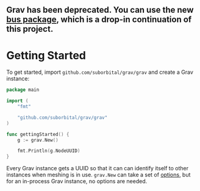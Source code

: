## Grav has been deprecated. You can use the new [bus package](https://github.com/suborbital/e2core/tree/main/bus), which is a drop-in continuation of this project. 

# Getting Started

To get started, import `github.com/suborbital/grav/grav` and create a Grav instance:

```go
package main

import (
	"fmt"

	"github.com/suborbital/grav/grav"
)

func gettingStarted() {
	g := grav.New()

	fmt.Println(g.NodeUUID)
}
```

Every Grav instance gets a UUID so that it can can identify itself to other instances when meshing is in use. `grav.New` can take a set of [options](https://github.com/suborbital/grav/docs/usage/getting-started/grav-instance-options.md), but for an in-process Grav instance, no options are needed.

